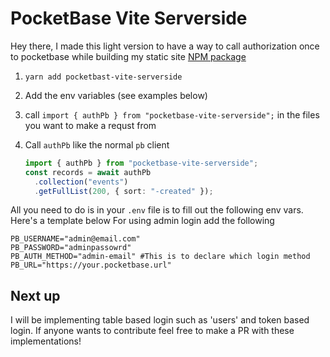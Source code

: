 # PocketBase Vite Serverside

Hey there, I made this light version to have a way to call authorization once to pocketbase while building my static site
[NPM package](https://www.npmjs.com/package/pocketbase-vite-serverside)

1. `yarn add pocketbast-vite-serverside`
2. Add the env variables (see examples below)
3. call `import { authPb } from "pocketbase-vite-serverside";` in the files you want to make a requst from
4. Call `authPb` like the normal `pb` client

   ```typescript
   import { authPb } from "pocketbase-vite-serverside";
   const records = await authPb
     .collection("events")
     .getFullList(200, { sort: "-created" });
   ```

All you need to do is in your `.env` file is to fill out the following env vars. Here's a template below
For using admin login add the following

```env
PB_USERNAME="admin@email.com"
PB_PASSWORD="adminpassowrd"
PB_AUTH_METHOD="admin-email" #This is to declare which login method
PB_URL="https://your.pocketbase.url"
```

## Next up

I will be implementing table based login such as 'users' and token based login.
If anyone wants to contribute feel free to make a PR with these implementations!
